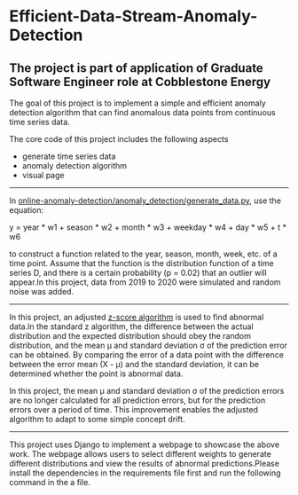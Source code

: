 # Efficient-Data-Stream-Anomaly-Detection

## The project is part of application of Graduate Software Engineer role at Cobblestone Energy

The goal of this project is to implement a simple and efficient anomaly detection algorithm that can find anomalous data points from continuous time series data.

The core code of this project includes the following aspects

- generate time series data
- anomaly detection algorithm
- visual page
---

In [online-anomaly-detection/anomaly_detection/generate_data.py](online-anomaly-detection/anomaly_detection/generate_data.py), use the equation:

y = year * w1 + season * w2 + month * w3 + weekday * w4 + day * w5 + t * w6

to construct a function related to the year, season, month, week, etc. of a time point. Assume that the function is the distribution function of a time series D, and there is a certain probability (p = 0.02) that an outlier will appear.In this project, data from 2019 to 2020 were simulated and random noise was added.

---

In this project, an adjusted [z-score algorithm](online-anomaly-detection/anomaly_detection/detect_algorithm.py) is used to find abnormal data.In the standard z algorithm, the difference between the actual distribution and the expected distribution should obey the random distribution, and the mean μ and standard deviation σ of the prediction error can be obtained. By comparing the error of a data point with the difference between the error mean (X - μ) and the standard deviation, it can be determined whether the point is abnormal data.

In this project, the mean μ and standard deviation σ of the prediction errors are no longer calculated for all prediction errors, but for the prediction errors over a period of time. This improvement enables the adjusted algorithm to adapt to some simple concept drift.

---

This project uses Django to implement a webpage to showcase the above work. The webpage allows users to select different weights to generate different distributions and view the results of abnormal predictions.Please install the dependencies in the requirements file first and run the following command in the a file.
